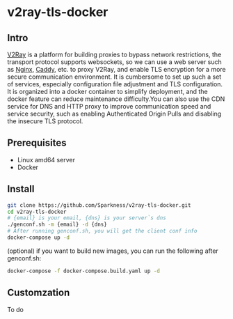 # v2ray-tls-docker

## Intro
[V2Ray](https://www.v2ray.com/ "Project V") is a platform for building proxies to bypass network restrictions, the transport protocol supports websockets, so we can use a web server such as [Nginx](http://nginx.org), [Caddy](https://caddyserver.com/), etc. to proxy V2Ray, and enable TLS encryption for a more secure communication environment. It is cumbersome to set up such a set of services, especially configuration file adjustment and TLS configuration. It is organized into a docker container to simplify deployment, and the docker feature can reduce maintenance difficulty.You can also use the CDN service for DNS and HTTP proxy to improve communication speed and service security, such as enabling Authenticated Origin Pulls and disabling the insecure TLS protocol.

## Prerequisites
  * Linux amd64 server
  * Docker

## Install

  ```bash
  git clone https://github.com/Sparkness/v2ray-tls-docker.git
  cd v2ray-tls-docker
  # {email} is your email, {dns} is your server`s dns
  ./genconf.sh -m {email} -d {dns}
  # After running genconf.sh, you will get the client conf info
  docker-compose up -d
  ```

  (optional) if you want to build new images, you can run the following after genconf.sh:

  ```bash
  docker-compose -f docker-compose.build.yaml up -d
  ```

## Customzation

  To do
